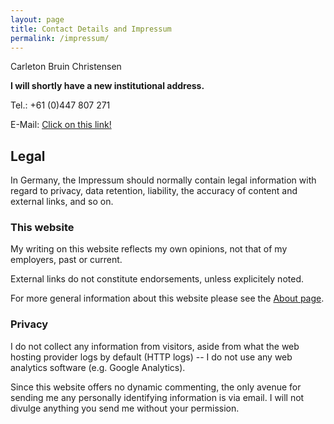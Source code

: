 ```yaml
---
layout: page
title: Contact Details and Impressum
permalink: /impressum/
---
```


Carleton Bruin Christensen  

**I will shortly have a new institutional address.** 

Tel.: +61 (0)447 807 271

E-Mail: [Click on this link!](mailto:carleton.christensen@gmail.com)

## Legal

In Germany, the Impressum should normally contain legal information with regard to privacy, data retention, liability, the accuracy of content and external links, and so on.

### This website

My writing on this website reflects my own opinions, not that of my employers, past or current.

External links do not constitute endorsements, unless explicitely noted.

For more general information about this website please see the [About page](/about).

### Privacy

I do not collect any information from visitors, aside from what the web hosting provider logs by default (HTTP logs) -- I do not use any web analytics software (e.g. Google Analytics).

Since this website offers no dynamic commenting, the only avenue for sending me any personally identifying information is via email. I will not divulge anything you send me without your permission.
